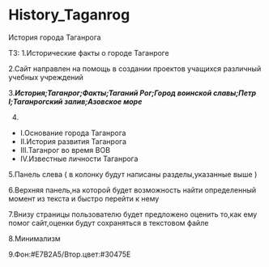# History_Taganrog
История города Таганрога

ТЗ:
1.Исторические факты о городе Таганроге

2.Сайт направлен на помощь в создании проектов учащихся различный учебных учреждений

3.***История;Таганрог;Факты;Таганий Рог;Город воинской славы;Петр I;Таганрогский залив;Азовское море***

4.
- I.Основание города Таганрога
- II.История развития Таганрога
- III.Таганрог во время ВОВ
- IV.Известные личности Таганрога

5.Панель слева ( в колонку будут написаны разделы,указанные выше )

6.Верхняя панель,на которой будет возможность найти определенный момент из текста и быстро перейти к нему

7.Внизу страницы пользователю будет предложено оценить то,как ему помог сайт,оценки будут сохраняться в текстовом файле

8.Минимализм

9.Фон:#E7B2A5/Втор.цвет:#30475E
